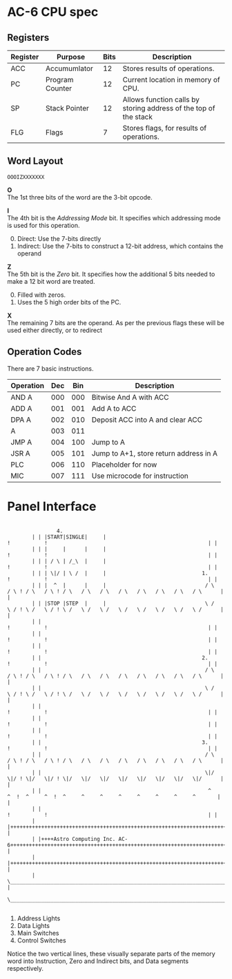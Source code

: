 # AC-6 CPU spec
## Registers
Register|Purpose        |Bits|Description
--------|---------------|----|----------
ACC     |Accumumlator   |12  |Stores results of operations.
PC      |Program Counter|12  |Current location in memory of CPU.
SP      |Stack Pointer  |12  |Allows function calls by storing address of the top of the stack
FLG     |Flags          |7   |Stores flags, for results of operations.

## Word Layout

```
OOOIZXXXXXXX
```

**O**  
The 1st three bits of the word are the 3-bit opcode.

**I**  
The 4th bit is the *Addressing Mode* bit. It specifies which addressing mode is
used for this operation.

0. Direct: Use the 7-bits directly
1. Indirect: Use the 7-bits to construct a 12-bit address, which contains the operand

**Z**  
The 5th bit is the *Zero* bit. It specifies how the additional 5 bits needed
to make a 12 bit word are treated.

0. Filled with zeros.
1. Uses the 5 high order bits of the PC.

**X**  
The remaining 7 bits are the operand. As per the previous flags these will
be used either directly, or to redirect

## Operation Codes
There are 7 basic instructions.

Operation|Dec|Bin|Description
---------|---|---|------------
AND A    |000|000|Bitwise And A with ACC
ADD A    |001|001|Add A to ACC
DPA A    |002|010|Deposit ACC into A and clear ACC
    A    |003|011|
JMP A    |004|100|Jump to A
JSR A    |005|101|Jump to A+1, store return address in A
PLC      |006|110|Placeholder for now
MIC      |007|111|Use microcode for instruction


# Panel Interface

```

                4.
        | | |START|SINGLE|     |                                          !           !                                                    | |
        | | |     |      |     |                                          !           !                                                    | |
        | | | / \ | /_\  |     |                                          !           !                                                    | |
        | | | \|/ | \ /  |     |                               1.         !           !                                                    | |
        | | |  ^  |      |     |                                / \   / \ ! / \   / \ ! / \   / \   / \   / \   / \   / \   / \   / \      | |
        | | |STOP |STEP  |     |                                \ /   \ / ! \ /   \ / ! \ /   \ /   \ /   \ /   \ /   \ /   \ /   \ /      | |
        | |                                                               !           !                                                    | |
        | |                                                               !           !                                                    | |
        | |                                                               !           !                                                    | |
        | |                                                    2.         !           !                                                    | |
        | |                                                     / \   / \ ! / \   / \ ! / \   / \   / \   / \   / \   / \   / \   / \      | |
        | |                                                     \ /   \ / ! \ /   \ / ! \ /   \ /   \ /   \ /   \ /   \ /   \ /   \ /      | |
        | |                                                               !           !                                                    | |
        | |                                                               !           !                                                    | |
        | |                                                               !           !                                                    | |
        | |                                                    3.         !           !                                                    | |
        | |                                                     / \   / \ ! / \   / \ ! / \   / \   / \   / \   / \   / \   / \   / \      | |
        | |                                                     \|/   \|/ ! \|/   \|/ ! \|/   \|/   \|/   \|/   \|/   \|/   \|/   \|/      | |
        | |                                                      ^     ^  !  ^     ^  !  ^     ^     ^     ^     ^     ^     ^     ^       | |
        | |                                                               !           !                                                    | |
        | |++++++++++++++++++++++++++++++++++++++++++++++++++++++++++++++++++++++++++++++++++++++++++++++++++++++++++++++++++++++++++++++++| |
        | |++++Astro Computing Inc. AC-6+++++++++++++++++++++++++++++++++++++++++++++++++++++++++++++++++++++++++++++++++++++++++++++++++++| |
        | |++++++++++++++++++++++++++++++++++++++++++++++++++++++++++++++++++++++++++++++++++++++++++++++++++++++++++++++++++++++++++++++++| |
        | \________________________________________________________________________________________________________________________________/ |
        \____________________________________________________________________________________________________________________________________/


```

1. Address Lights
2. Data Lights
3. Main Switches
4. Control Switches

Notice the two vertical lines, these visually separate parts of the memory word into Instruction, Zero and Indirect bits, and Data segments respectively.

